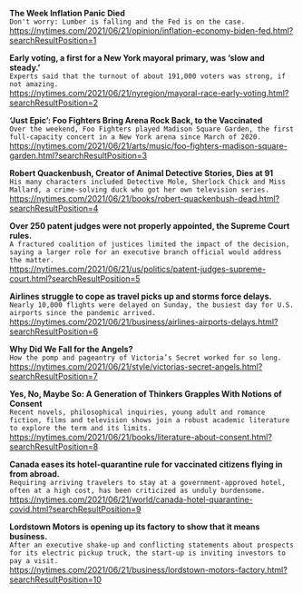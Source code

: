 **The Week Inflation Panic Died**\
`Don't worry: Lumber is falling and the Fed is on the case.`\
https://nytimes.com/2021/06/21/opinion/inflation-economy-biden-fed.html?searchResultPosition=1

**Early voting, a first for a New York mayoral primary, was ‘slow and steady.’**\
`Experts said that the turnout of about 191,000 voters was strong, if not amazing.`\
https://nytimes.com/2021/06/21/nyregion/mayoral-race-early-voting.html?searchResultPosition=2

**‘Just Epic’: Foo Fighters Bring Arena Rock Back, to the Vaccinated**\
`Over the weekend, Foo Fighters played Madison Square Garden, the first full-capacity concert in a New York arena since March of 2020.`\
https://nytimes.com/2021/06/21/arts/music/foo-fighters-madison-square-garden.html?searchResultPosition=3

**Robert Quackenbush, Creator of Animal Detective Stories, Dies at 91**\
`His many characters included Detective Mole, Sherlock Chick and Miss Mallard, a crime-solving duck who got her own television series.`\
https://nytimes.com/2021/06/21/books/robert-quackenbush-dead.html?searchResultPosition=4

**Over 250 patent judges were not properly appointed, the Supreme Court rules.**\
`A fractured coalition of justices limited the impact of the decision, saying a larger role for an executive branch official would address the matter.`\
https://nytimes.com/2021/06/21/us/politics/patent-judges-supreme-court.html?searchResultPosition=5

**Airlines struggle to cope as travel picks up and storms force delays.**\
`Nearly 10,000 flights were delayed on Sunday, the busiest day for U.S. airports since the pandemic arrived.`\
https://nytimes.com/2021/06/21/business/airlines-airports-delays.html?searchResultPosition=6

**Why Did We Fall for the Angels?**\
`How the pomp and pageantry of Victoria’s Secret worked for so long.`\
https://nytimes.com/2021/06/21/style/victorias-secret-angels.html?searchResultPosition=7

**Yes, No, Maybe So: A Generation of Thinkers Grapples With Notions of Consent**\
`Recent novels, philosophical inquiries, young adult and romance fiction, films and television shows join a robust academic literature to explore the term and its limits.`\
https://nytimes.com/2021/06/21/books/literature-about-consent.html?searchResultPosition=8

**Canada eases its hotel-quarantine rule for vaccinated citizens flying in from abroad.**\
`Requiring arriving travelers to stay at a government-approved hotel, often at a high cost, has been criticized as unduly burdensome.`\
https://nytimes.com/2021/06/21/world/canada-hotel-quarantine-covid.html?searchResultPosition=9

**Lordstown Motors is opening up its factory to show that it means business.**\
`After an executive shake-up and conflicting statements about prospects for its electric pickup truck, the start-up is inviting investors to pay a visit.`\
https://nytimes.com/2021/06/21/business/lordstown-motors-factory.html?searchResultPosition=10

